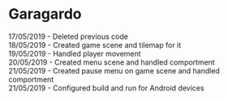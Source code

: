 # Garagardo

17/05/2019 - Deleted previous code</br>
18/05/2019 - Created game scene and tilemap for it</br>
19/05/2019 - Handled player movement</br>
20/05/2019 - Created menu scene and handled comportment</br>
21/05/2019 - Created pause menu on game scene and handled comportment</br>
21/05/2019 - Configured build and run for Android devices</br>

